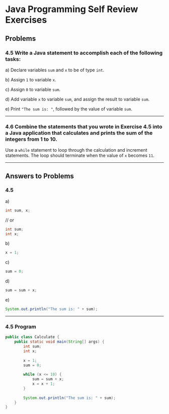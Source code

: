 # Java Programming Self Review Exercises

## Problems

### 4.5 Write a Java statement to accomplish each of the following tasks:

a) Declare variables `sum` and `x` to be of type `int`.

b) Assign `1` to variable `x`.

c) Assign `0` to variable `sum`.

d) Add variable `x` to variable `sum`, and assign the result to variable `sum`.

e) Print `"The sum is: "`, followed by the value of variable `sum`.

---

### 4.6 Combine the statements that you wrote in Exercise 4.5 into a Java application that calculates and prints the sum of the integers from 1 to 10.  
Use a `while` statement to loop through the calculation and increment statements. The loop should terminate when the value of `x` becomes `11`.

---

## Answers to Problems

### 4.5

a)

```java
int sum, x;
```  
// or  
```java
int sum;
int x;
```

b)
  
```java
x = 1;
```

c)
  
```java
sum = 0;
```

d)
  
```java
sum = sum + x;
```

e)
 
```java
System.out.println("The sum is: " + sum);
```

---

### 4.5 Program

```java
public class Calculate {
    public static void main(String[] args) {
        int sum;
        int x;
        
        x = 1;
        sum = 0;
        
        while (x <= 10) {
            sum = sum + x;
            x = x + 1;
        }
        
        System.out.println("The sum is: " + sum);
    }
}
```